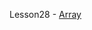 Lesson28 - [Array](https://nazarbuzyl.github.io/1-front-end/students/buzyl_nazar/homework17-lesson-28/build/index.html)
